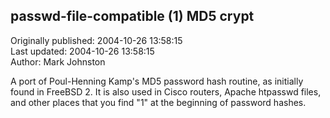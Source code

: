 ## passwd-file-compatible ($1$) MD5 crypt  
Originally published: 2004-10-26 13:58:15  
Last updated: 2004-10-26 13:58:15  
Author: Mark Johnston  
  
A port of Poul-Henning Kamp's MD5 password hash routine, as initially found in FreeBSD 2.  It is also used in Cisco routers, Apache htpasswd files, and other places that you find "$1$" at the beginning of password hashes.
